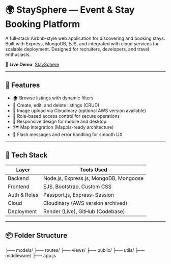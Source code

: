# 🌍 StaySphere — Event & Stay Booking Platform

A full-stack Airbnb-style web application for discovering and booking stays. Built with Express, MongoDB, EJS, and integrated with cloud services for scalable deployment. Designed for recruiters, developers, and travel enthusiasts.

🔗 **Live Demo**: [StaySphere](https://air-bnb-website.onrender.com/listings)

---

## 🚀 Features

- 🏠 Browse listings with dynamic filters
- 📝 Create, edit, and delete listings (CRUD)
- 📸 Image upload via Cloudinary (optional AWS version available)
- 🔐 Role-based access control for secure operations
- 📱 Responsive design for mobile and desktop
- 🗺️ Map integration (Mappls-ready architecture)
- 🧾 Flash messages and error handling for smooth UX

---

## 🧰 Tech Stack

| Layer        | Tools Used                          |
|--------------|-------------------------------------|
| Backend      | Node.js, Express.js, MongoDB, Mongoose |
| Frontend     | EJS, Bootstrap, Custom CSS          |
| Auth & Roles | Passport.js, Express-Session        |
| Cloud        | Cloudinary (AWS version archived)   |
| Deployment   | Render (Live), GitHub (Codebase)    |

---

## 📦 Folder Structure

├── models/ ├── routes/ ├── views/ ├── public/ ├── utils/ ├── middleware/ ├── app.js

